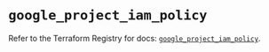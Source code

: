 # `google_project_iam_policy`

Refer to the Terraform Registry for docs: [`google_project_iam_policy`](https://registry.terraform.io/providers/hashicorp/google-beta/5.36.0/docs/resources/google_project_iam_policy).
